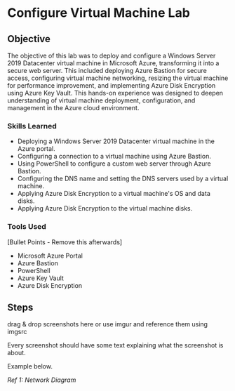 # Configure Virtual Machine Lab

## Objective

The objective of this lab was to deploy and configure a Windows Server 2019 Datacenter virtual machine in Microsoft Azure, transforming it into a secure web server. This included deploying Azure Bastion for secure access, configuring virtual machine networking, resizing the virtual machine for performance improvement, and implementing Azure Disk Encryption using Azure Key Vault. This hands-on experience was designed to deepen understanding of virtual machine deployment, configuration, and management in the Azure cloud environment.

### Skills Learned

- Deploying a Windows Server 2019 Datacenter virtual machine in the Azure portal.
- Configuring a connection to a virtual machine using Azure Bastion.
- Using PowerShell to configure a custom web server through Azure Bastion.
- Configuring the DNS name and setting the DNS servers used by a virtual machine.
- Applying Azure Disk Encryption to a virtual machine's OS and data disks.
- Applying Azure Disk Encryption to the virtual machine disks.

### Tools Used
[Bullet Points - Remove this afterwards]

- Microsoft Azure Portal
- Azure Bastion
- PowerShell
- Azure Key Vault
- Azure Disk Encryption

## Steps
drag & drop screenshots here or use imgur and reference them using imgsrc

Every screenshot should have some text explaining what the screenshot is about.

Example below.

*Ref 1: Network Diagram*
